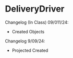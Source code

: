 # DeliveryDriver

Changelog (In Class) 09/011/24:
- Created Objects

Changelog 9/09/24:
- Projected Created
